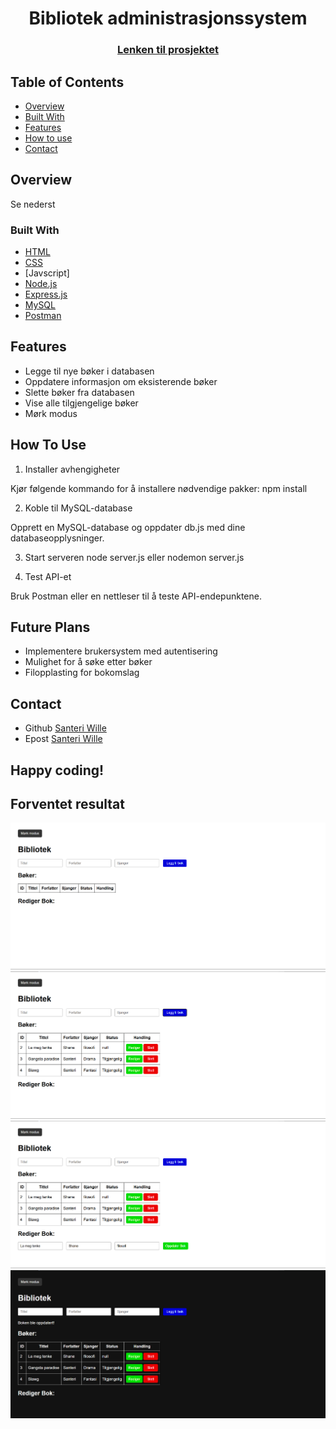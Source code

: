 <h1 align="center">Bibliotek administrasjonssystem</h1>
<div align="center">
  <h3>
    <a href="https://github.com/SanteriWille/mySQL2">
      Lenken til prosjektet
    </a>
  </h3>
</div>
<!-- TABLE OF CONTENTS -->

## Table of Contents

- [Overview](#overview)
- [Built With](#built-with)
- [Features](#features)
- [How to use](#how-to-use)
- [Contact](#contact)

<!-- OVERVIEW -->
## Overview
Se nederst

### Built With
- [HTML](https://www.w3schools.com/html/)
- [CSS](https://www.w3schools.com/css/default.asp)
- [Javscript]
- [Node.js](https://nodejs.org/en)
- [Express.js](https://expressjs.com/)
- [MySQL](https://www.mysql.com/)
- [Postman](https://www.postman.com/)


## Features
- Legge til nye bøker i databasen
- Oppdatere informasjon om eksisterende bøker
- Slette bøker fra databasen
- Vise alle tilgjengelige bøker
- Mørk modus

## How To Use
1. Installer avhengigheter

Kjør følgende kommando for å installere nødvendige pakker: npm install

2. Koble til MySQL-database

Opprett en MySQL-database og oppdater db.js med dine databaseopplysninger.

3. Start serveren
node server.js eller nodemon server.js

4. Test API-et

Bruk Postman eller en nettleser til å teste API-endepunktene.

## Future Plans
- Implementere brukersystem med autentisering
- Mulighet for å søke etter bøker
- Filopplasting for bokomslag

## Contact
- Github [Santeri Wille](https://github.com/SanteriWille)
- Epost [Santeri Wille](mailto:santeriwille@gmail.com)

## Happy coding!

## Forventet resultat
![image_1](./img/img1.png)
![image_2](./img/img2.png)
![image_3](./img/img3.png)
![image_4](./img/img4.png)